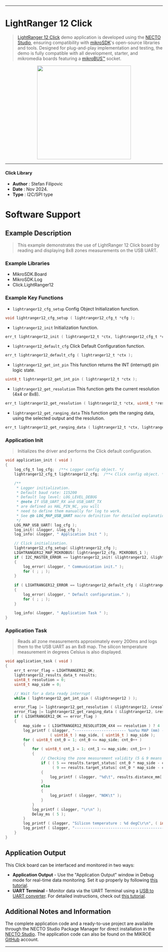 
---
# LightRanger 12 Click

> [LightRanger 12 Click](https://www.mikroe.com/?pid_product=MIKROE-6465) demo application is developed using
the [NECTO Studio](https://www.mikroe.com/necto), ensuring compatibility with [mikroSDK](https://www.mikroe.com/mikrosdk)'s
open-source libraries and tools. Designed for plug-and-play implementation and testing, the demo is fully compatible with
all development, starter, and mikromedia boards featuring a [mikroBUS&trade;](https://www.mikroe.com/mikrobus) socket.

<p align="center">
  <img src="https://www.mikroe.com/?pid_product=MIKROE-6465&image=1" height=300px>
</p>

---

#### Click Library

- **Author**        : Stefan Filipovic
- **Date**          : Nov 2024.
- **Type**          : I2C/SPI type

# Software Support

## Example Description

> This example demonstrates the use of LightRanger 12 Click board by reading and displaying 8x8 zones measurements on the USB UART.

### Example Libraries

- MikroSDK.Board
- MikroSDK.Log
- Click.LightRanger12

### Example Key Functions

- `lightranger12_cfg_setup` Config Object Initialization function.
```c
void lightranger12_cfg_setup ( lightranger12_cfg_t *cfg );
```

- `lightranger12_init` Initialization function.
```c
err_t lightranger12_init ( lightranger12_t *ctx, lightranger12_cfg_t *cfg );
```

- `lightranger12_default_cfg` Click Default Configuration function.
```c
err_t lightranger12_default_cfg ( lightranger12_t *ctx );
```

- `lightranger12_get_int_pin` This function returns the INT (interrupt) pin logic state.
```c
uint8_t lightranger12_get_int_pin ( lightranger12_t *ctx );
```

- `lightranger12_get_resolution` This function gets the current resolution (4x4 or 8x8).
```c
err_t lightranger12_get_resolution ( lightranger12_t *ctx, uint8_t *resolution );
```

- `lightranger12_get_ranging_data` This function gets the ranging data, using the selected output and the resolution.
```c
err_t lightranger12_get_ranging_data ( lightranger12_t *ctx, lightranger12_results_data_t *results );
```

### Application Init

> Initializes the driver and performs the Click default configuration.

```c
void application_init ( void )
{
    log_cfg_t log_cfg;  /**< Logger config object. */
    lightranger12_cfg_t lightranger12_cfg;  /**< Click config object. */

    /** 
     * Logger initialization.
     * Default baud rate: 115200
     * Default log level: LOG_LEVEL_DEBUG
     * @note If USB_UART_RX and USB_UART_TX 
     * are defined as HAL_PIN_NC, you will 
     * need to define them manually for log to work. 
     * See @b LOG_MAP_USB_UART macro definition for detailed explanation.
     */
    LOG_MAP_USB_UART( log_cfg );
    log_init( &logger, &log_cfg );
    log_info( &logger, " Application Init " );

    // Click initialization.
    lightranger12_cfg_setup( &lightranger12_cfg );
    LIGHTRANGER12_MAP_MIKROBUS( lightranger12_cfg, MIKROBUS_1 );
    if ( I2C_MASTER_ERROR == lightranger12_init( &lightranger12, &lightranger12_cfg ) ) 
    {
        log_error( &logger, " Communication init." );
        for ( ; ; );
    }
    
    if ( LIGHTRANGER12_ERROR == lightranger12_default_cfg ( &lightranger12 ) )
    {
        log_error( &logger, " Default configuration." );
        for ( ; ; );
    }
    
    log_info( &logger, " Application Task " );
}
```

### Application Task

> Reads all zone measurements approximately every 200ms and logs them to the USB UART as an 8x8 map.
The silicon temperature measurement in degrees Celsius is also displayed.

```c
void application_task ( void )
{
    err_t error_flag = LIGHTRANGER12_OK;
    lightranger12_results_data_t results;
    uint8_t resolution = 0;
    uint8_t map_side = 0;

    // Wait for a data ready interrupt
    while ( lightranger12_get_int_pin ( &lightranger12 ) );

    error_flag |= lightranger12_get_resolution ( &lightranger12, &resolution );
    error_flag |= lightranger12_get_ranging_data ( &lightranger12, &results );
    if ( LIGHTRANGER12_OK == error_flag )
    {
        map_side = ( LIGHTRANGER12_RESOLUTION_4X4 == resolution ) ? 4 : 8;
        log_printf ( &logger, "----------------------- %ux%u MAP (mm) -----------------------\r\n", 
                    ( uint16_t ) map_side, ( uint16_t ) map_side );
        for ( uint8_t cnt_0 = 1; cnt_0 <= map_side; cnt_0++ )
        {
            for ( uint8_t cnt_1 = 1; cnt_1 <= map_side; cnt_1++ )
            {
                // Checking the zone measurement validity (5 & 9 means ranging OK)
                if ( ( 5 == results.target_status[ cnt_0 * map_side - cnt_1 ] ) ||
                     ( 9 == results.target_status[ cnt_0 * map_side - cnt_1 ] ) )
                {
                    log_printf ( &logger, "%d\t", results.distance_mm[ cnt_0 * map_side - cnt_1 ] );
                }
                else
                {
                    log_printf ( &logger, "NOK\t" );
                }
            }
            log_printf ( &logger, "\r\n" );
            Delay_ms ( 5 );
        }
        log_printf ( &logger, "Silicon temperature : %d degC\r\n", ( int16_t ) results.silicon_temp_degc );
        log_printf ( &logger, "------------------------------------------------------------\r\n\n" );
    }
}
```

## Application Output

This Click board can be interfaced and monitored in two ways:
- **Application Output** - Use the "Application Output" window in Debug mode for real-time data monitoring.
Set it up properly by following [this tutorial](https://www.youtube.com/watch?v=ta5yyk1Woy4).
- **UART Terminal** - Monitor data via the UART Terminal using
a [USB to UART converter](https://www.mikroe.com/click/interface/usb?interface*=uart,uart). For detailed instructions,
check out [this tutorial](https://help.mikroe.com/necto/v2/Getting%20Started/Tools/UARTTerminalTool).

## Additional Notes and Information

The complete application code and a ready-to-use project are available through the NECTO Studio Package Manager for 
direct installation in the [NECTO Studio](https://www.mikroe.com/necto). The application code can also be found on
the MIKROE [GitHub](https://github.com/MikroElektronika/mikrosdk_click_v2) account.

---
